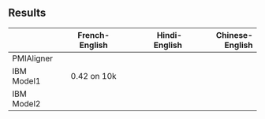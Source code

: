 ## Results
|               | French-English| Hindi-English | Chinese-English |
| ------------- |:-------------:| -------------:|----------------:|
| PMIAligner    |               |               |                 |
| IBM Model1    | 0.42 on 10k   |               |                 |
| IBM Model2    |               |               |                 |

